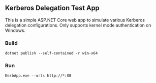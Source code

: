 ## Kerberos Delegation Test App

This is a simple ASP.NET Core web app to simulate various Kerberos delegation configurations.  Only supports kernel mode authentication on Windows.

### Build

```
dotnet publish --self-contained -r win-x64
```

### Run
```
KerbApp.exe --urls http://*:80
```